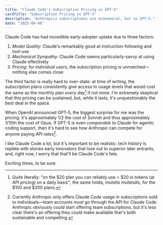 ```yaml
---
title: "Claude Code's Subscription Pricing vs GPT-5"
cardTitle: "Subscription Pricing vs GPT-5"
description: "Anthropics subscriptions are economical, but so GPT-5."
date: "2025-08-08"
---
```


Claude Code has had incredible early-adopter uptake due to three factors:

1. *Model Quality:* Claude's remarkably good at instruction-following and tool-use
2. *Mechanical Sympathy:* Claude Code seems particularly-savvy at using Claude effectively
3. *Pricing:* for *individual users*, the subscription pricing is unmatched—nothing else comes close 

The third factor is really hard to over-state: at time of writing, the subscription plans consistently give access to usage levels that would cost the same as the monthly plan *every day*[^1] if not more. I'm extremely skeptical that this pricing can be sustained, but, while it lasts, it's unquestionably the best deal in the space.

[^1]: Quite literally: "on the $20 plan you can reliably use > $20 in tokens (at API pricing) on a daily basis"; the same holds, *mutatis mutandis*, for the $100 and $200 plans.

When OpenAI announced GPT-5, the biggest surprise for me was the pricing: it's approximately 1/2 the cost of Sonnet and thus approximately 1/10th the cost of Opus. 
If GPT-5 is even *comparable* to Claude for agentic coding support, then it's hard to see how Anthropic can compete for anyone paying API rates[^2].

I like Claude Code a lot, but it's important to be realistic: tech history is replete with stories early innovators that lose out to superior later entrants, and, right now, I worry that that'll be Claude Code's fate.

Exciting times, to be sure.

[^2]: Currently Anthropic only offers Claude Code usage in subscriptions sold to individuals—team accounts *must* go through the API for Claude Code. Anthropic obviously *could* start offering team subscriptions, but it's less clear there's an offering they could make available that's both sustainable and compelling.
